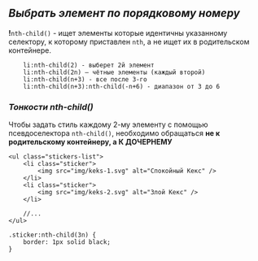 ## *Выбрать элемент по порядковому номеру*

**!**`nth-child()` - ищет элементы которые идентичны указанному селектору, к которому приставлен `nth`, а не ищет их в родительском контейнере.

```
	li:nth-child(2) - выберет 2й элемент 
	li:nth-child(2n) — чётные элементы (каждый второй)
	li:nth-child(n+3) - все после 3-го  
	li:nth-child(n+3):nth-child(-n+6) - диапазон от 3 до 6
```

### *Тонкости nth-child()*
Чтобы задать стиль каждому 2-му элементу с помощью псевдоселектора  `nth-child()`, необходимо обращаться **не к родительскому контейнеру, а К ДОЧЕРНЕМУ**

```
<ul class="stickers-list">
	<li class="sticker">
		<img src="img/keks-1.svg" alt="Спокойный Кекс" />
	</li>
	<li class="sticker">
		<img src="img/keks-2.svg" alt="Злой Кекс" />
	</li>
	
	//...
</ul>
```

```
.sticker:nth-child(3n) {
	border: 1px solid black;
}
```
